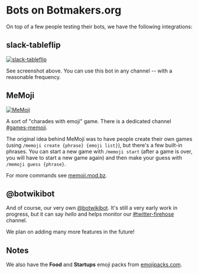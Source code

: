 # Bots on Botmakers.org

On top of a few people testing their bots, we have the following integrations:

## slack-tableflip

[![slack-tableflip](https://botwiki.org/content/bots/slackbots/images/slack-tableflip.png)](https://botwiki.org/bots/slackbots/slack-tableflip/)

See screenshot above. You can use this bot in any channel -- with a reasonable frequency.

## MeMoji

[![MeMoji](https://botwiki.org/content/bots/slackbots/images/MeMoji.png)](https://botwiki.org/bots/slackbots/memoji/)

A sort of "charades with emoji" game. There is a dedicated channel [#games-memoji](https://botmakers.slack.com/messages/games-memoji/details/).

The original idea behind MeMoji was to have people create their own games (using `/memoji create {phrase} {emoji list}`), but there's a few built-in phrases. You can start a new game with `/memoji start` (after a game is over, you will have to start a new game again) and then make your guess with `/memoji guess {phrase}`.

For more commands see [memoji.mod.bz](https://memoji.mod.bz/).

## @botwikibot

And of course, our very own [@botwikibot](https://botwiki.org/projects/#botwikibot). It's still a very early work in progress, but it can say *hello* and helps monitor our [#twitter-firehose](https://botmakers.slack.com/messages/twitter-firehose/details/) channel.

We plan on adding many more features in the future!

## Notes

We also have the **Food** and **Startups** emoji packs from [emojipacks.com](http://www.emojipacks.com/).
